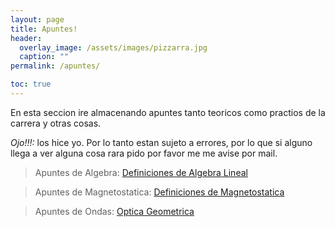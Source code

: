 ```yaml
---
layout: page
title: Apuntes!
header:
  overlay_image: /assets/images/pizzarra.jpg
  caption: ""
permalink: /apuntes/

toc: true
---
```



En esta seccion ire almacenando apuntes tanto teoricos como practios de la carrera y otras cosas.

*Ojo!!!:* los hice yo. Por lo tanto estan sujeto a errores, por lo que si alguno llega a ver alguna cosa rara pido por favor me 
me avise por mail.

> Apuntes de Algebra: [Definiciones de Algebra Lineal](/assets/docs/Resumen_Teorico_De_Algebra_Lineal.pdf)

> Apuntes de Magnetostatica: [Definiciones de Magnetostatica](/assets/docs/Magnetismo.pdf)

> Apuntes de Ondas: [Optica Geometrica](/assets/docs/Optica_Geometrica.pdf)
